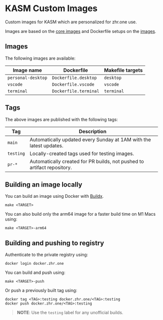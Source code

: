 # KASM Custom Images

Custom images for KASM which are personalized for zhr.one use. 

Images are based on the [core images](https://github.com/kasmtech/workspaces-core-images) and Dockerfile setups on the [images](https://github.com/kasmtech/workspaces-images).

## Images

The following images are available:

| Image name | Dockerfile | Makefile targets |
| ---------- | ---------- | ---------------- |
| `personal-desktop` | `Dockerfile.desktop` | `desktop` |
| `vscode` | `Dockerfile.vscode` | `vscode` |
| `terminal` | `Dockerfile.terminal` | `terminal` |

## Tags

The above images are published with the following tags:

| Tag | Description |
| --- | ----------- |
| `main` | Automatically updated every Sunday at 1AM with the latest updates. |
| `testing` | Locally-created tags used for testing images. |
| `pr-*` | Automatically created for PR builds, not pushed to artifact repository. |

## Building an image locally

You can build an image using Docker with [Buildx](https://github.com/docker/buildx).

```shell
make <TARGET>
```

You can also build only the arm64 image for a faster build time on M1 Macs using:

```shell
make <TARGET>-arm64
```

## Building and pushing to registry

Authenticate to the private registry using:

```shell
docker login docker.zhr.one
```

You can build and push using:

```shell
make <TARGET>-push
```

Or push a previously built tag using:

```shell
docker tag <TAG>:testing docker.zhr.one/<TAG>:testing
docker push docker.zhr.one/<TAG>:testing
```

> **NOTE**: Use the `testing` label for any unofficial builds.
